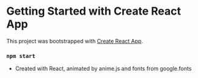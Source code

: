 # Getting Started with Create React App

This project was bootstrapped with [Create React App](https://github.com/facebook/create-react-app).

### `npm start`

* Created with React, animated by anime.js and fonts from google.fonts
